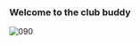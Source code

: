 ### Welcome to the club buddy


![090](https://user-images.githubusercontent.com/57665901/141291774-033b4d5c-f39b-47e0-87af-1e7c6283446d.gif)



